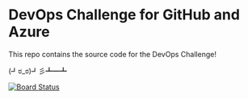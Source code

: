 # DevOps Challenge for GitHub and Azure


This repo contains the source code for the DevOps Challenge!

(┛ಠ_ಠ)┛彡┻━┻

[![Board 
Status](https://dev.azure.com/bootcampdevopsteam2/10bd76d4-d420-4457-a3c2-3428cec68ba0/7b962926-1a3d-400e-b777-cd2e1bdae9a5/_apis/work/boardbadge/a7ba4332-9c58-48c1-8acc-3659e0a29720)](https://dev.azure.com/bootcampdevopsteam2/10bd76d4-d420-4457-a3c2-3428cec68ba0/_boards/board/t/7b962926-1a3d-400e-b777-cd2e1bdae9a5/Microsoft.RequirementCategory/)

